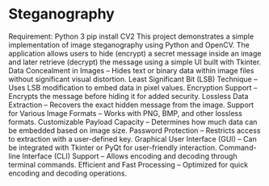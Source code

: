 # Steganography
Requirement: Python 3 pip install CV2
This project demonstrates a simple implementation of image steganography using Python and OpenCV. The application allows users to hide (encrypt) a secret message inside an image and later retrieve (decrypt) the message using a simple UI built with Tkinter.
Data Concealment in Images – Hides text or binary data within image files without significant visual distortion.
Least Significant Bit (LSB) Technique – Uses LSB modification to embed data in pixel values.
Encryption Support – Encrypts the message before hiding it for added security.
Lossless Data Extraction – Recovers the exact hidden message from the image.
Support for Various Image Formats – Works with PNG, BMP, and other lossless formats.
Customizable Payload Capacity – Determines how much data can be embedded based on image size.
Password Protection – Restricts access to extraction with a user-defined key.
Graphical User Interface (GUI) – Can be integrated with Tkinter or PyQt for user-friendly interaction.
Command-line Interface (CLI) Support – Allows encoding and decoding through terminal commands.
Efficient and Fast Processing – Optimized for quick encoding and decoding operations.
